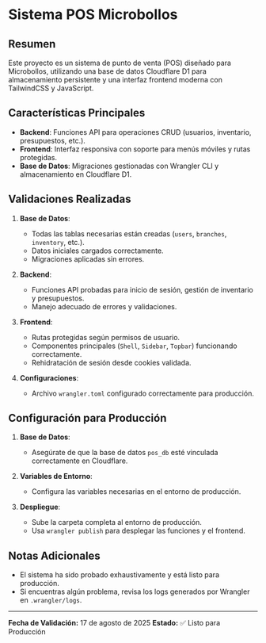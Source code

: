 # Sistema POS Microbollos

## Resumen
Este proyecto es un sistema de punto de venta (POS) diseñado para Microbollos, utilizando una base de datos Cloudflare D1 para almacenamiento persistente y una interfaz frontend moderna con TailwindCSS y JavaScript.

## Características Principales
- **Backend**: Funciones API para operaciones CRUD (usuarios, inventario, presupuestos, etc.).
- **Frontend**: Interfaz responsiva con soporte para menús móviles y rutas protegidas.
- **Base de Datos**: Migraciones gestionadas con Wrangler CLI y almacenamiento en Cloudflare D1.

## Validaciones Realizadas
1. **Base de Datos**:
   - Todas las tablas necesarias están creadas (`users`, `branches`, `inventory`, etc.).
   - Datos iniciales cargados correctamente.
   - Migraciones aplicadas sin errores.

2. **Backend**:
   - Funciones API probadas para inicio de sesión, gestión de inventario y presupuestos.
   - Manejo adecuado de errores y validaciones.

3. **Frontend**:
   - Rutas protegidas según permisos de usuario.
   - Componentes principales (`Shell`, `Sidebar`, `Topbar`) funcionando correctamente.
   - Rehidratación de sesión desde cookies validada.

4. **Configuraciones**:
   - Archivo `wrangler.toml` configurado correctamente para producción.

## Configuración para Producción
1. **Base de Datos**:
   - Asegúrate de que la base de datos `pos_db` esté vinculada correctamente en Cloudflare.

2. **Variables de Entorno**:
   - Configura las variables necesarias en el entorno de producción.

3. **Despliegue**:
   - Sube la carpeta completa al entorno de producción.
   - Usa `wrangler publish` para desplegar las funciones y el frontend.

## Notas Adicionales
- El sistema ha sido probado exhaustivamente y está listo para producción.
- Si encuentras algún problema, revisa los logs generados por Wrangler en `.wrangler/logs`.

---

**Fecha de Validación:** 17 de agosto de 2025
**Estado:** ✅ Listo para Producción
